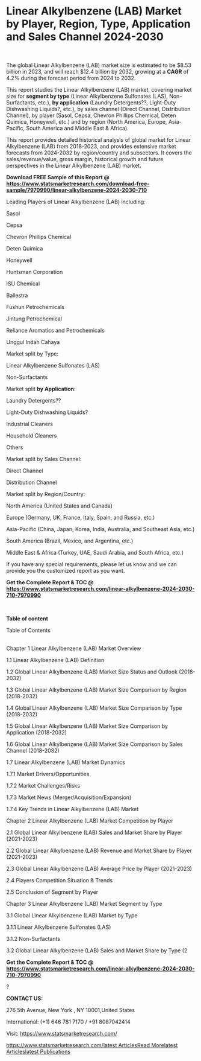 <h1>Linear Alkylbenzene (LAB) Market by Player, Region, Type, Application and Sales Channel 2024-2030</h1><br/><p>The global Linear Alkylbenzene (LAB) market size is estimated to be $8.53 billion in 2023, and will reach $12.4 billion by 2032, growing at a <strong>CAGR</strong> of 4.2% during the forecast period from 2024 to 2032.</p>
 
 
 
 <p>This report studies the Linear Alkylbenzene (LAB) market, covering market size for <strong>segment by type</strong> (Linear Alkylbenzene Sulfonates (LAS), Non-Surfactants, etc.), <strong>by application</strong> (Laundry Detergents??, Light-Duty Dishwashing Liquids?, etc.), by sales channel (Direct Channel, Distribution Channel), by player (Sasol, Cepsa, Chevron Phillips Chemical, Deten Quimica, Honeywell, etc.) and by region (North America, Europe, Asia-Pacific, South America and Middle East & Africa).</p>
 
 
 
 <p>This report provides detailed historical analysis of global market for Linear Alkylbenzene (LAB) from 2018-2023, and provides extensive market forecasts from 2024-2032 by region/country and subsectors. It covers the sales/revenue/value, gross margin, historical growth and future perspectives in the Linear Alkylbenzene (LAB) market.</p>
 
 
 
 <p><strong>Download FREE Sample of this Report @ <a href="https://www.statsmarketresearch.com/download-free-sample/7970990/linear-alkylbenzene-2024-2030-710">https://www.statsmarketresearch.com/download-free-sample/7970990/linear-alkylbenzene-2024-2030-710</a></strong></p>
 
 
 
 <p>Leading Players of Linear Alkylbenzene (LAB) including:</p>
 
 
 
 <p>Sasol</p>
 
 
 
 <p>Cepsa</p>
 
 
 
 <p>Chevron Phillips Chemical</p>
 
 
 
 <p>Deten Quimica</p>
 
 
 
 <p>Honeywell</p>
 
 
 
 <p>Huntsman Corporation</p>
 
 
 
 <p>ISU Chemical</p>
 
 
 
 <p>Ballestra</p>
 
 
 
 <p>Fushun Petrochemicals</p>
 
 
 
 <p>Jintung Petrochemical</p>
 
 
 
 <p>Reliance Aromatics and Petrochemicals</p>
 
 
 
 <p>Unggul Indah Cahaya</p>
 
 
 
 <p>Market split by Type:</p>
 
 
 
 <p>Linear Alkylbenzene Sulfonates (LAS)</p>
 
 
 
 <p>Non-Surfactants</p>
 
 
 
 <p>Market split <strong>by Application</strong>:</p>
 
 
 
 <p>Laundry Detergents??</p>
 
 
 
 <p>Light-Duty Dishwashing Liquids?</p>
 
 
 
 <p>Industrial Cleaners</p>
 
 
 
 <p>Household Cleaners</p>
 
 
 
 <p>Others</p>
 
 
 
 <p>Market split by Sales Channel:</p>
 
 
 
 <p>Direct Channel</p>
 
 
 
 <p>Distribution Channel</p>
 
 
 
 <p>Market split by Region/Country:</p>
 
 
 
 <p>North America (United States and Canada)</p>
 
 
 
 <p>Europe (Germany, UK, France, Italy, Spain, and Russia, etc.)</p>
 
 
 
 <p>Asia-Pacific (China, Japan, Korea, India, Australia, and Southeast Asia, etc.)</p>
 
 
 
 <p>South America (Brazil, Mexico, and Argentina, etc.)</p>
 
 
 
 <p>Middle East & Africa (Turkey, UAE, Saudi Arabia, and South Africa, etc.)</p>
 
 
 
 <p>If you have any special requirements, please let us know and we can provide you the customized report as you want.</p>
 
 
 
 <div><b>Get the Complete Report & TOC @ <a href="https://www.statsmarketresearch.com/linear-alkylbenzene-2024-2030-710-7970990">https://www.statsmarketresearch.com/linear-alkylbenzene-2024-2030-710-7970990</a></b></div>
 
 
 
 <p><br />
 
 <b>Table of content</b></p>
 
 
 
 <p>Table of Contents<br />
 
 <br />
 
 Chapter 1 Linear Alkylbenzene (LAB) Market Overview<br />
 
 1.1 Linear Alkylbenzene (LAB) Definition<br />
 
 1.2 Global Linear Alkylbenzene (LAB) Market Size Status and Outlook (2018-2032)<br />
 
 1.3 Global Linear Alkylbenzene (LAB) Market Size Comparison by Region (2018-2032)<br />
 
 1.4 Global Linear Alkylbenzene (LAB) Market Size Comparison by Type (2018-2032)<br />
 
 1.5 Global Linear Alkylbenzene (LAB) Market Size Comparison by Application (2018-2032)<br />
 
 1.6 Global Linear Alkylbenzene (LAB) Market Size Comparison by Sales Channel (2018-2032)<br />
 
 1.7 Linear Alkylbenzene (LAB) Market Dynamics<br />
 
 1.7.1 Market Drivers/Opportunities<br />
 
 1.7.2 Market Challenges/Risks<br />
 
 1.7.3 Market News (Merger/Acquisition/Expansion)<br />
 
 1.7.4 Key Trends in Linear Alkylbenzene (LAB) Market<br />
 
 Chapter 2 Linear Alkylbenzene (LAB) Market Competition by Player<br />
 
 2.1 Global Linear Alkylbenzene (LAB) Sales and Market Share by Player (2021-2023)<br />
 
 2.2 Global Linear Alkylbenzene (LAB) Revenue and Market Share by Player (2021-2023)<br />
 
 2.3 Global Linear Alkylbenzene (LAB) Average Price by Player (2021-2023)<br />
 
 2.4 Players Competition Situation & Trends<br />
 
 2.5 Conclusion of Segment by Player<br />
 
 Chapter 3 Linear Alkylbenzene (LAB) Market Segment by Type<br />
 
 3.1 Global Linear Alkylbenzene (LAB) Market by Type<br />
 
 3.1.1 Linear Alkylbenzene Sulfonates (LAS)<br />
 
 3.1.2 Non-Surfactants<br />
 
 3.2 Global Linear Alkylbenzene (LAB) Sales and Market Share by Type (2</p>
 
 
 
 <div><b>Get the Complete Report & TOC @ <a href="https://www.statsmarketresearch.com/linear-alkylbenzene-2024-2030-710-7970990">https://www.statsmarketresearch.com/linear-alkylbenzene-2024-2030-710-7970990</a></b></div>
 
 
 
 <p>? </p>
 
 
 
 <p><b>CONTACT US:</b><br />
 
 276 5th Avenue, New York , NY 10001,United States<br />
 
 International: (+1) 646 781 7170 / +91 8087042414<br />
 
 Visit: <a href="https://www.statsmarketresearch.com/">https://www.statsmarketresearch.com/</a><br />
 
 <a href="https://gyeongbokgung.com">https://www.statsmarketresearch.com/</a><a href="https://hallyeomaritime.com">latest Articles</a><a href="https://jingwansa.com">Read More</a><a href="https://nguoiviet.jp/">latest Articles</a><a href="https://www.intelmarketresearch.com/">latest Publications</a></p>